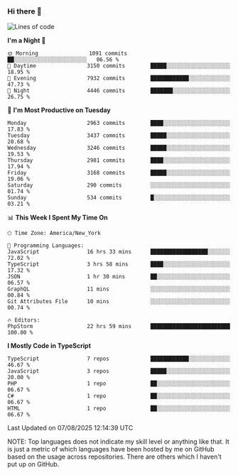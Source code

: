 ### Hi there 👋

<!--
**LynxJinxxy/LynxJinxxy** is a ✨ _special_ ✨ repository because its `README.md` (this file) appears on your GitHub profile.

Here are some ideas to get you started:

- 🔭 I’m currently working on ...
- 🌱 I’m currently learning ...
- 👯 I’m looking to collaborate on ...
- 🤔 I’m looking for help with ...
- 💬 Ask me about ...
- 📫 How to reach me: ...
- 😄 Pronouns: ...
- ⚡ Fun fact: ...
-->

<!--START_SECTION:waka-->
![Lines of code](https://img.shields.io/badge/From%20Hello%20World%20I%27ve%20Written-24.9%20million%20lines%20of%20code-blue)

**I'm a Night 🦉** 

```text
🌞 Morning                1091 commits        ██░░░░░░░░░░░░░░░░░░░░░░░   06.56 % 
🌆 Daytime                3150 commits        █████░░░░░░░░░░░░░░░░░░░░   18.95 % 
🌃 Evening                7932 commits        ████████████░░░░░░░░░░░░░   47.73 % 
🌙 Night                  4446 commits        ███████░░░░░░░░░░░░░░░░░░   26.75 % 
```
📅 **I'm Most Productive on Tuesday** 

```text
Monday                   2963 commits        ████░░░░░░░░░░░░░░░░░░░░░   17.83 % 
Tuesday                  3437 commits        █████░░░░░░░░░░░░░░░░░░░░   20.68 % 
Wednesday                3246 commits        █████░░░░░░░░░░░░░░░░░░░░   19.53 % 
Thursday                 2981 commits        ████░░░░░░░░░░░░░░░░░░░░░   17.94 % 
Friday                   3168 commits        █████░░░░░░░░░░░░░░░░░░░░   19.06 % 
Saturday                 290 commits         ░░░░░░░░░░░░░░░░░░░░░░░░░   01.74 % 
Sunday                   534 commits         █░░░░░░░░░░░░░░░░░░░░░░░░   03.21 % 
```


📊 **This Week I Spent My Time On** 

```text
🕑︎ Time Zone: America/New_York

💬 Programming Languages: 
JavaScript               16 hrs 33 mins      ██████████████████░░░░░░░   72.02 % 
TypeScript               3 hrs 58 mins       ████░░░░░░░░░░░░░░░░░░░░░   17.32 % 
JSON                     1 hr 30 mins        ██░░░░░░░░░░░░░░░░░░░░░░░   06.57 % 
GraphQL                  11 mins             ░░░░░░░░░░░░░░░░░░░░░░░░░   00.84 % 
Git Attributes File      10 mins             ░░░░░░░░░░░░░░░░░░░░░░░░░   00.74 % 

🔥 Editors: 
PhpStorm                 22 hrs 59 mins      █████████████████████████   100.00 % 
```

**I Mostly Code in TypeScript** 

```text
TypeScript               7 repos             ████████████░░░░░░░░░░░░░   46.67 % 
JavaScript               3 repos             █████░░░░░░░░░░░░░░░░░░░░   20.00 % 
PHP                      1 repo              ██░░░░░░░░░░░░░░░░░░░░░░░   06.67 % 
C#                       1 repo              ██░░░░░░░░░░░░░░░░░░░░░░░   06.67 % 
HTML                     1 repo              ██░░░░░░░░░░░░░░░░░░░░░░░   06.67 % 
```




 Last Updated on 07/08/2025 12:14:39 UTC
<!--END_SECTION:waka-->
NOTE: Top languages does not indicate my skill level or anything like that. It is just a metric of which languages have been hosted by me on GitHub based on the usage across repositories. There are others which I haven't put up on GitHub.
